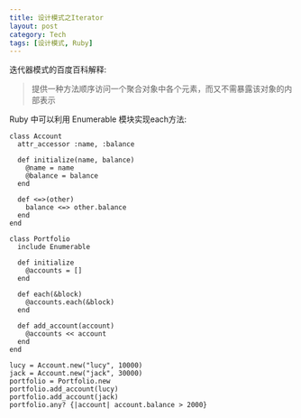 ```yaml
---
title: 设计模式之Iterator
layout: post
category: Tech
tags: [设计模式, Ruby]
---
```


迭代器模式的百度百科解释:

> 提供一种方法顺序访问一个聚合对象中各个元素，而又不需暴露该对象的内部表示


Ruby 中可以利用 Enumerable 模块实现each方法:

 
	class Account
	  attr_accessor :name, :balance
  
	  def initialize(name, balance)
	    @name = name
	    @balance = balance
	  end
  
	  def <=>(other)
	    balance <=> other.balance
	  end
	end

	class Portfolio
	  include Enumerable
  
	  def initialize
	    @accounts = []
	  end
  
	  def each(&block)
	    @accounts.each(&block)
	  end
  
	  def add_account(account)
	    @accounts << account
	  end
	end

	lucy = Account.new("lucy", 10000)
	jack = Account.new("jack", 30000)
    portfolio = Portfolio.new
	portfolio.add_account(lucy)
	portfolio.add_account(jack)	
	portfolio.any? {|account| account.balance > 2000}